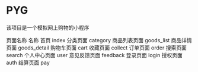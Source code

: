 # PYG
该项目是一个模拟网上购物的小程序

⻚⾯名称 名称
⾸⻚ index
分类⻚⾯ category
商品列表⻚⾯ goods_list
商品详情⻚⾯ goods_detail
购物⻋⻚⾯ cart
收藏⻚⾯ collect
订单⻚⾯ order
搜索⻚⾯ search
个⼈中⼼⻚⾯ user
意⻅反馈⻚⾯ feedback
登录⻚⾯ login
授权⻚⾯ auth
结算⻚⾯ pay
